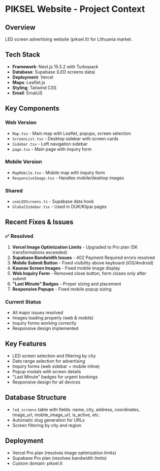# PIKSEL Website - Project Context

## Overview
LED screen advertising website (piksel.lt) for Lithuania market.

## Tech Stack
- **Framework**: Next.js 15.5.2 with Turbopack
- **Database**: Supabase (LED screens data)
- **Deployment**: Vercel
- **Maps**: Leaflet.js
- **Styling**: Tailwind CSS
- **Email**: EmailJS

## Key Components

### Web Version
- `Map.tsx` - Main map with Leaflet, popups, screen selection
- `ScreenList.tsx` - Desktop sidebar with screen cards
- `Sidebar.tsx` - Left navigation sidebar
- `page.tsx` - Main page with inquiry form

### Mobile Version  
- `MapMobile.tsx` - Mobile map with inquiry form
- `ResponsiveImage.tsx` - Handles mobile/desktop images

### Shared
- `useLEDScreens.ts` - Supabase data hook
- `GlobalSidebar.tsx` - Used in DUK/Klipai pages

## Recent Fixes & Issues

### ✅ Resolved
1. **Vercel Image Optimization Limits** - Upgraded to Pro plan (5K transformations exceeded)
2. **Supabase Bandwidth Issues** - 402 Payment Required errors resolved
3. **Mobile Submit Button** - Fixed visibility above keyboard (iOS/Android)
4. **Kaunas Screen Images** - Fixed mobile image display
5. **Web Inquiry Form** - Removed close button, form closes only after submit
6. **"Last Minute" Badges** - Proper sizing and placement
7. **Responsive Popups** - Fixed mobile popup sizing

### Current Status
- All major issues resolved
- Images loading properly (web & mobile)
- Inquiry forms working correctly
- Responsive design implemented

## Key Features
- LED screen selection and filtering by city
- Date range selection for advertising
- Inquiry forms (web sidebar + mobile inline)
- Popup modals with screen details
- "Last Minute" badges for urgent bookings
- Responsive design for all devices

## Database Structure
- `led_screens` table with fields: name, city, address, coordinates, image_url, mobile_image_url, is_active, etc.
- Automatic slug generation for URLs
- Screen filtering by city and region

## Deployment
- Vercel Pro plan (resolves image optimization limits)
- Supabase Pro plan (resolves bandwidth limits)
- Custom domain: piksel.lt
